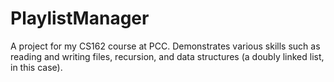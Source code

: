 # PlaylistManager
A project for my CS162 course at PCC.  Demonstrates various skills such as reading and writing files, recursion, and data structures (a doubly linked list, in this case).
